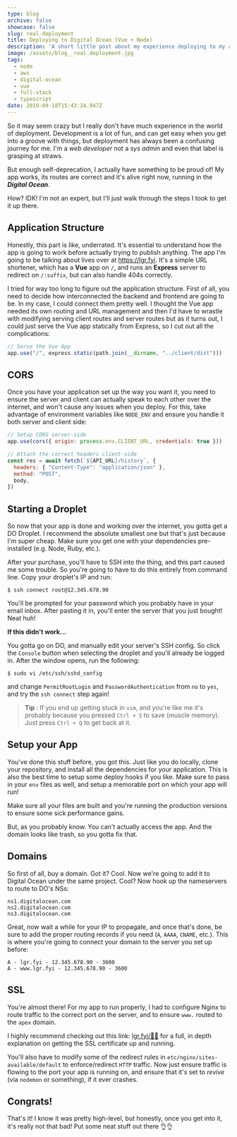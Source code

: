 ```yaml
---
type: blog
archive: false
showcase: false
slug: real-deployment
title: Deploying to Digital Ocean (Vue + Node)
description: 'A short little post about my experience deploying to my app https://lgr.fyi!'
image: /assets/blog__real_deployment.jpg
tags:
  - node
  - aws
  - digital-ocean
  - vue
  - full-stack
  - typescript
date: 2019-09-18T15:43:24.947Z
---
```


So it may seem crazy but I really don't have much experience in the world of deployment. Development is a lot of fun, and can get easy when you get into a groove with things, but deployment has always been a confusing journey for me. I'm a _web developer_ not a _sys admin_ and even that label is grasping at straws.

But enough self-deprecation, I actually have something to be proud of! My app works, its routes are correct and it's alive right now, running in the _**Digital Ocean**_.

How? IDK! I'm not an expert, but I'll just walk through the steps I took to get it up there.

## Application Structure

Honestly, this part is like, underrated. It's essential to understand how the app is going to work before actually trying to publish anything. The app I'm going to be talking about lives over at <https://lgr.fyi>. It's a simple URL shortener, which has a **Vue** app on `/`, and runs an **Express** server to redirect on `/:suffix`, but can also handle 404s correctly.

I tried for way too long to figure out the application structure. First of all, you need to decide how interconnected the backend and frontend are going to be. In my case, I could connect them pretty well. I thought the Vue app needed its own routing and URL management and then I'd have to wrastle with modifying serving client routes and server routes but as it turns out, I could just serve the Vue app statically from Express, so I cut out all the complications:

```js
// Serve the Vue App
app.use("/", express.static(path.join(__dirname, "../client/dist")))
```

## CORS

Once you have your application set up the way you want it, you need to ensure the server and client can actually speak to each other over the internet, and won't cause any issues when you deploy. For this, take advantage of environment variables like `NODE_ENV` and ensure you handle it both server and client side:

```js
// Setup CORS server-side
app.use(cors({ origin: process.env.CLIENT_URL, credentials: true }))
```

```js
// Attach the correct headers client-side
const res = await fetch(`${API_URL}/history`, {
  headers: { "Content-Type": "application/json" },
  method: "POST",
  body,
})
```

## Starting a Droplet

So now that your app is done and working over the internet, you gotta get a DO Droplet. I recommend the absolute smallest one but that's just because I'm super cheap. Make sure you get one with your dependencies pre-installed (e.g. Node, Ruby, etc.).

After your purchase, you'll have to SSH into the thing, and this part caused me some trouble. So you're going to have to do this entirely from command line. Copy your droplet's IP and run:

```shell
$ ssh connect root@12.345.678.90
```

You'll be prompted for your password which you probably have in your email inbox. After pasting it in, you'll enter the server that you just bought! Neat huh!

**If this didn't work...**

You gotta go on DO, and manually edit your server's SSH config. So click the `Console` button when selecting the droplet and you'll already be logged in. After the window opens, run the following:

```shell
$ sudo vi /etc/ssh/sshd_config
```

and change `PermitRootLogin` and `PasswordAuthentication` from `no` to `yes`, and try the `ssh connect` step again!

> **Tip** : If you end up getting stuck in `vim`, and you're like me it's probably because you pressed `Ctrl + S` to save (muscle memory). Just press `Ctrl + Q` to get back at it.

## Setup your App

You've done this stuff before, you got this. Just like you do locally, clone your repository, and install all the dependencies for your application. This is also the best time to setup some deploy hooks if you like. Make sure to pass in your `env` files as well, and setup a memorable port on which your app will run!

Make sure all your files are built and you're running the production versions to ensure some sick performance gains.

But, as you probably know. You can't actually access the app. And the domain looks like trash, so you gotta fix that.

## Domains

So first of all, buy a domain. Got it? Cool. Now we're going to add it to Digital Ocean under the same project. Cool? Now hook up the nameservers to route to DO's NSs:

```
ns1.digitalocean.com
ns2.digitalocean.com
ns3.digitalocean.com
```

Great, now wait a while for your IP to propagate, and once that's done, be sure to add the proper routing records if you need (`A`, `AAAA`, `CNAME`, etc.). This is where you're going to connect your domain to the server you set up before:

```
A - lgr.fyi - 12.345.678.90 - 3600
A - www.lgr.fyi - 12.345.678.90 - 3600
```

## SSL

You're almost there! For my app to run properly, I had to configure Nginx to route traffic to the correct port on the server, and to ensure `www.` routed to the `apex` domain.

I highly recommend checking out this link: [lgr.fyi/🐳🚀](https://lgr.fyi/🐳🚀) for a full, in depth explanation on getting the SSL certificate up and running.

You'll also have to modify some of the redirect rules in `etc/nginx/sites-available/default` to enforce/redirect `HTTP` traffic. Now just ensure traffic is flowing to the port your app is running on, and ensure that it's set to _revive_ (via `nodemon` or something), if it ever crashes.

## Congrats!

That's it! I know it was pretty high-level, but honestly, once you get into it, it's really not that bad! Put some neat stuff out there 👌👌
